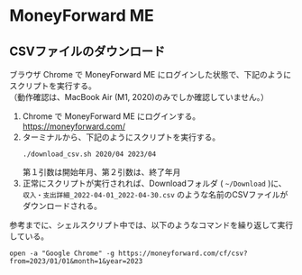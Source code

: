 # MoneyForward ME
## CSVファイルのダウンロード

ブラウザ Chrome で MoneyForward ME にログインした状態で、下記のようにスクリプトを実行する。  
（動作確認は、MacBook Air (M1, 2020)のみでしか確認していません。）

1. Chrome で MoneyForward ME にログインする。  
   https://moneyforward.com/
2. ターミナルから、下記のようにスクリプトを実行する。  
   ```shell
   ./download_csv.sh 2020/04 2023/04
   ```
   第１引数は開始年月、第２引数は、終了年月
3. 正常にスクリプトが実行されれば、Downloadフォルダ ( `~/Download` )に、  
   `収入・支出詳細_2022-04-01_2022-04-30.csv` のような名前のCSVファイルがダウンロードされる。  

参考までに、シェルスクリプト中では、以下のようなコマンドを繰り返して実行している。
```shell
open -a "Google Chrome" -g https://moneyforward.com/cf/csv?from=2023/01/01&month=1&year=2023
```